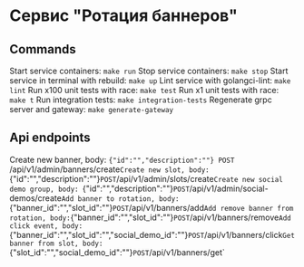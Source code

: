 # Сервис "Ротация баннеров"

## Commands
Start service containers:
```make run```
Stop service containers:
```make stop```
Start service in terminal with rebuild:
```make up```
Lint service with golangci-lint:
```make lint```
Run x100 unit tests with race:
```make test```
Run x1 unit tests with race:
```make t```
Run integration tests:
```make integration-tests```
Regenerate grpc server and gateway:
```make generate-gateway```

## Api endpoints
Create new banner, body: `{"id":"","description":""}
POST `/api/v1/admin/banners/create`
Create new slot, body: `{"id":"","description":""}`
POST `/api/v1/admin/slots/create`
Create new social demo group, body:  `{"id":"","description":""}`
POST `/api/v1/admin/social-demos/create`
Add banner to rotation, body: `{"banner_id":"","slot_id":""}`
POST `/api/v1/banners/add`
Add remove banner from rotation, body: `{"banner_id":"","slot_id":""}`
POST `/api/v1/banners/remove`
Add click event, body: `{"banner_id":"","slot_id":"","social_demo_id":""}`
POST `/api/v1/banners/click`
Get banner from slot, body: `{"slot_id":"","social_demo_id":""}`
POST `/api/v1/banners/get`
